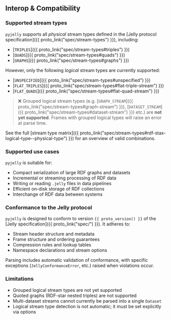 ## Interop & Compatibility

### Supported stream types

`pyjelly` supports all *physical* stream types defined in the [Jelly protocol specification]({{ proto_link("spec/stream-types") }}), including:

* [`TRIPLES`]({{ proto_link("spec/stream-types#triples") }})
* [`QUADS`]({{ proto_link("spec/stream-types#quads") }})
* [`GRAPHS`]({{ proto_link("spec/stream-types#graphs") }})

However, only the following *logical* stream types are currently supported:

* [`UNSPECIFIED`]({{ proto_link("spec/stream-types#unspecified") }})
* [`FLAT_TRIPLES`]({{ proto_link("spec/stream-types#flat-triple-stream") }})
* [`FLAT_QUADS`]({{ proto_link("spec/stream-types#flat-quad-stream") }})

> ❌ Grouped logical stream types (e.g. [`GRAPH_STREAM`]({{ proto_link("spec/stream-types#graph-stream") }}), [`DATASET_STREAM`]({{ proto_link("spec/stream-types#dataset-stream") }}) etc.) are **not yet supported**. Frames with grouped logical types will raise an error at parse time.

See the full [stream type matrix]({{ proto_link("spec/stream-types#rdf-stax-logical-type--physical-type") }}) for an overview of valid combinations.

### Supported use cases

`pyjelly` is suitable for:

* Compact serialization of large RDF graphs and datasets
* Incremental or streaming processing of RDF data
* Writing or reading `.jelly` files in data pipelines
* Efficient on-disk storage of RDF collections
* Interchange of RDF data between systems

### Conformance to the Jelly protocol

`pyjelly` is designed to conform to version `{{ proto_version() }}` of the [Jelly specification]({{ proto_link("spec/") }}). It adheres to:

* Stream header structure and metadata
* Frame structure and ordering guarantees
* Compression rules and lookup tables
* Namespace declarations and stream options

Parsing includes automatic validation of conformance, with specific exceptions (`JellyConformanceError`, etc.) raised when violations occur.

### Limitations

* Grouped logical stream types are not yet supported
* Quoted graphs (RDF-star nested triples) are not supported
* Multi-dataset streams cannot currently be parsed into a single `Dataset`
* Logical stream type detection is not automatic; it must be set explicitly via options
